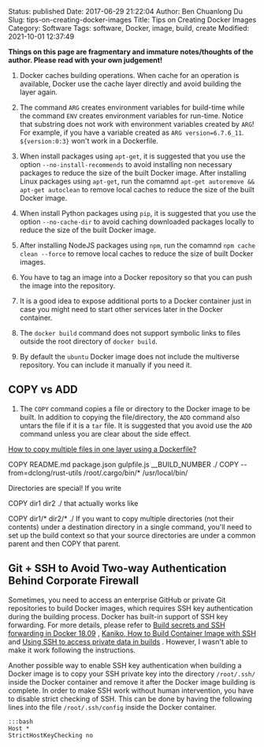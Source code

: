 Status: published
Date: 2017-06-29 21:22:04
Author: Ben Chuanlong Du
Slug: tips-on-creating-docker-images
Title: Tips on Creating Docker Images
Category: Software
Tags: software, Docker, image, build, create
Modified: 2021-10-01 12:37:49

**Things on this page are fragmentary and immature notes/thoughts of the author. Please read with your own judgement!**

1. Docker caches building operations. 
    When cache for an operation is available, 
    Docker use the cache layer directly and avoid building the layer again.

3. The command `ARG` creates environment variables for build-time 
    while the command `ENV` creates environment variables for run-time.
    Notice that substring does not work with environment variables created by `ARG`!
    For example, 
    if you have a variable created as `ARG version=6.7.6_11`. 
    `${version:0:3}` won't work in a Dockerfile.

4. When install packages using `apt-get`,
    it is suggested that you use the option `--no-install-recommends` 
    to avoid installing non necessary packages to reduce the size of the built Docker image. 
    After installing Linux packages using `apt-get`,
    run the comamnd `apt-get autoremove && apt-get autoclean` 
    to remove local caches to reduce the size of the built Docker image.

5. When install Python packages using `pip`, 
    it is suggested that you use the option `--no-cache-dir` 
    to avoid caching downloaded packages locally 
    to reduce the size of the built Docker image.

6. After installing NodeJS packages using `npm`,
    run the comamnd `npm cache clean --force` to remove local caches 
    to reduce the size of built Docker images.

7. You have to tag an image into a Docker repository 
    so that you can push the image into the repository. 

8. It is a good idea to expose additional ports to a Docker container
    just in case you might need to start other services later in the Docker container.

9. The `docker build` command does not support symbolic links 
    to files outside the root directory of `docker build`.

10. By default the `ubuntu` Docker image does not include the multiverse repository.
    You can include it manually if you need it.

## COPY vs ADD

1. The `COPY` command copies a file or directory to the Docker image to be built.
    In addition to copying the file/directory, 
    the `ADD` command also untars the file if it is a `tar` file.
    It is suggested that you avoid use the `ADD` command unless you are clear about the side effect.


[How to copy multiple files in one layer using a Dockerfile?](https://stackoverflow.com/questions/30256386/how-to-copy-multiple-files-in-one-layer-using-a-dockerfile)

COPY README.md package.json gulpfile.js __BUILD_NUMBER ./
COPY --from=dclong/rust-utils /root/.cargo/bin/* /usr/local/bin/


Directories are special! If you write

COPY dir1 dir2 ./
that actually works like

COPY dir1/* dir2/* ./
If you want to copy multiple directories (not their contents) under a destination directory in a single command, you'll need to set up the build context so that your source directories are under a common parent and then COPY that parent.


## Git + SSH to Avoid Two-way Authentication Behind Corporate Firewall

Sometimes, 
you need to access an enterprise GitHub or private Git repositories to build Docker images,
which requires SSH key authentication during the building process.
Docker has built-in support of SSH key forwarding. 
For more details,
please refer to
[Build secrets and SSH forwarding in Docker 18.09](https://medium.com/@tonistiigi/build-secrets-and-ssh-forwarding-in-docker-18-09-ae8161d066)
,
[Kaniko, How to Build Container Image with SSH](https://medium.com/hiredscore-engineering/kaniko-builds-with-private-repository-634d5e7fa4a5)
and
[Using SSH to access private data in builds](https://docs.docker.com/develop/develop-images/build_enhancements/#using-ssh-to-access-private-data-in-builds)
.
However, 
I wasn't able to make it work following the instructions.

Another possible way to enable SSH key authentication when building a Docker image
is to copy your SSH private key into the directory `/root/.ssh/` inside the Docker container
and remove it after the Docker image building is complete.
In order to make SSH work without human intervention,
you have to disable strict checking of SSH. 
This can be done by having the following lines into the file `/root/.ssh/config` inside the Docker container.

    :::bash
    Host *
    StrictHostKeyChecking no
